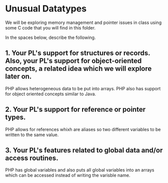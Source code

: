 # Unusual Datatypes

We will be exploring memory management and pointer issues in class using some C code that you will find in this folder.

In the spaces below, describe the following.

## 1. Your PL's support for structures or records. Also, your PL's support for object-oriented concepts, a related idea which we will explore later on.

PHP allows heterogeneous data to be put into arrays. PHP also has support for object oriented concepts similar to Java.

## 2. Your PL's support for reference or pointer types.

PHP allows for references whixh are aliases so two different variables to be written to the same value.

## 3. Your PL's features related to global data and/or access routines.

PHP has global variables and also puts all global variables into an arrays which can be accessed instead of writing the varisble name.
